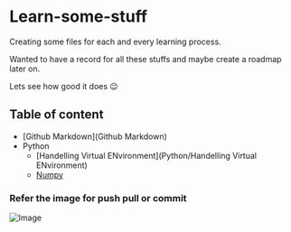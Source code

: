 # Learn-some-stuff

Creating some files for each and every learning process.

Wanted to have a record for all these stuffs and maybe create a roadmap later on.

Lets see how good it does :wink:



## Table of content
- [Github Markdown](Github Markdown) 
- Python
    - [Handelling Virtual ENvironment](Python/Handelling Virtual ENvironment)
    - [Numpy](Python/Numpy)
    



### Refer the image for push pull or commit

![Image](https://i.stack.imgur.com/MgaV9.png)


